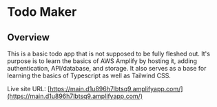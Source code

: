 # Todo Maker

## Overview

This is a basic todo app that is not supposed to be fully fleshed out. It's purpose is to learn the basics of AWS Amplify by hosting it, adding authentication, API/database, and storage. It also serves as a base for learning the basics of Typescript as well as Tailwind CSS.



Live site URL: [https://main.d1u896h7lbtsq9.amplifyapp.com/](https://main.d1u896h7lbtsq9.amplifyapp.com/) 


